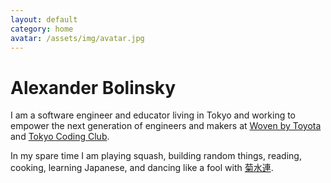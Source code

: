 ```yaml
---
layout: default
category: home
avatar: /assets/img/avatar.jpg
---
```


# Alexander Bolinsky

I am a software engineer and educator living in Tokyo and working to empower the next generation of engineers and makers at [Woven by Toyota](https://woven.toyota/) and [Tokyo Coding Club](https://tokyocodingclub.co.jp/).

In my spare time I am playing squash, building random things, reading, cooking, learning Japanese, and dancing like a fool with [菊水連](https://www.kikusuiren.com/).
